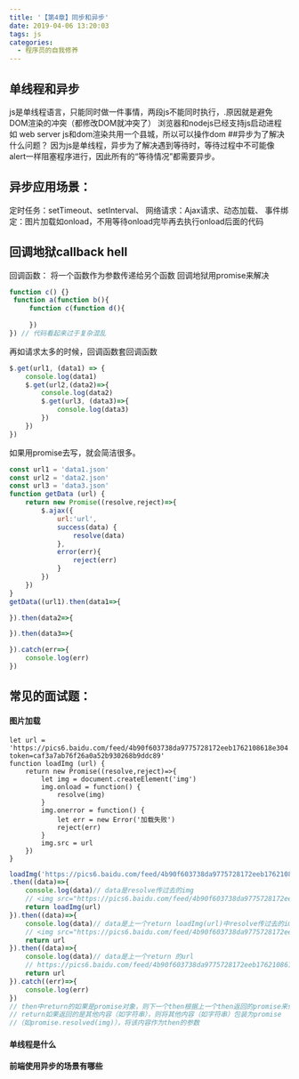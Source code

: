 ```yaml
---
title: '【第4章】同步和异步'
date: 2019-04-06 13:20:03
tags: js
categories:
  - 程序员的自我修养
---
```

<meta name="referrer" content="no-referrer">

## 单线程和异步
js是单线程语言，只能同时做一件事情，两段js不能同时执行，.原因就是避免DOM渲染的冲突（都修改DOM就冲突了）
浏览器和nodejs已经支持js启动进程 如 web server
js和dom渲染共用一个县城，所以可以操作dom 
##异步为了解决什么问题？
因为js是单线程，异步为了解决遇到等待时，等待过程中不可能像alert一样阻塞程序进行，因此所有的“等待情况”都需要异步。

## 异步应用场景：
定时任务：setTimeout、setInterval、
网络请求：Ajax请求、动态<img>加载、
事件绑定：图片加载如onload，不用等待onload完毕再去执行onload后面的代码

## 回调地狱callback hell
回调函数： 将一个函数作为参数传递给另个函数
回调地狱用promise来解决
```javascript
function c() {}
 function a(function b(){
     function c(function d(){
 
     })
}) // 代码看起来过于复杂混乱
```
再如请求太多的时候，回调函数套回调函数
```javascript
$.get(url1, (data1) => {
    console.log(data1)
    $.get(url2,(data2)=>{
        console.log(data2)
        $.get(url3, (data3)=>{
            console.log(data3)
        })
    })
}) 
```
如果用promise去写，就会简洁很多。
```javascript
const url1 = 'data1.json'
const url2 = 'data2.json'
const url3 = 'data3.json'
function getData (url) {
    return new Promise((resolve,reject)=>{
        $.ajax({
            url:'url',
            success(data) {
                resolve(data)
            },
            error(err){
                reject(err)
            }
        })
    })
}
getData((url1).then(data1=>{

}).then(data2=>{

}).then(data3=>{

}).catch(err=>{
    console.log(err)
})
```
## 常见的面试题：
#### 图片加载
```
let url = 'https://pics6.baidu.com/feed/4b90f603738da9775728172eeb1762108618e304.jpeg?token=caf3a7ab76f26a0a52b930268b9ddc89'
function loadImg (url) {
    return new Promise((resolve,reject)=>{
        let img = document.createElement('img')
        img.onload = function() {
            resolve(img)
        }
        img.onerror = function() {
            let err = new Error('加载失败')
            reject(err)
        }
        img.src = url
    })
}
```
```javascript
loadImg('https://pics6.baidu.com/feed/4b90f603738da9775728172eeb1762108618e304.jpeg?token=caf3a7ab76f26a0a52b930268b9ddc89')
.then((data)=>{ 
    console.log(data)// data是resolve传过去的img
    // <img src="https://pics6.baidu.com/feed/4b90f603738da9775728172eeb1762108618e304.jpeg?token=caf3a7ab76f26a0a52b930268b9ddc89">
    return loadImg(url)
}).then((data)=>{ 
    console.log(data)// data是上一个return loadImg(url)中resolve传过去的img标签
    // <img src="https://pics6.baidu.com/feed/4b90f603738da9775728172eeb1762108618e304.jpeg?token=caf3a7ab76f26a0a52b930268b9ddc89">
    return url
}).then((data)=>{ 
    console.log(data)// data是上一个return 的url
    // https://pics6.baidu.com/feed/4b90f603738da9775728172eeb1762108618e304.jpeg?token=caf3a7ab76f26a0a52b930268b9ddc89
    return url
}).catch((err)=>{
    console.log(err)
})
// then中return的如果是promise对象，则下一个then根据上一个then返回的promise来传参。
// return如果返回的是其他内容（如字符串），则将其他内容（如字符串）包装为promise
//（如promise.resolved(img)），将该内容作为then的参数
```
#### 单线程是什么
#### 前端使用异步的场景有哪些